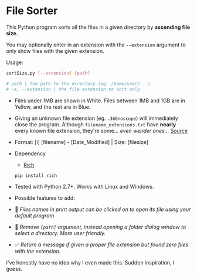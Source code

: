 # File Sorter

This Python program sorts all the files in a given directory by **ascending file size.**

You may optionally enter in an extension with the `--extension` argument to only show files with the given extension.

Usage:

```bash
sortSize.py [--extension] [path]

# path | the path to the directory (eg. /home/user/...)
# -e, --extension | the file extension to sort only
```

- Files under 1MB are shown in White. Files between 1MB and 1GB are in Yellow, and the rest are in Blue.

- Giving an unknown file extension (eg. `.360noscope`) will immediately close the program. Although `filename_extensions.txt` have **nearly** every known file extension, they're some... *even weirder ones...* [Source](https://gist.github.com/securifera/e7eed730cbe1ce43d0c29d7cd2d582f4)

- Format: [i] [filename] - [Date_Modified] | Size: [filesize]

- Dependency

  - [Rich](https://github.com/Textualize/rich)

  ```bash
  pip install rich
  ```

- Tested with Python 2.7+. Works with Linux and Windows.

- Possible features to add:

- :black_square_button: *Files names in print output can be clicked on to open its file using your default program*
- :black_square_button: *Remove `[path]` argument, instead opening a folder dialog window to select a directory. More user friendly.*
- :white_check_mark: *Return a message if given a proper file extension but found zero files with the extension.*

I've honestly have no idea why I even made this. Sudden inspiration, I guess.